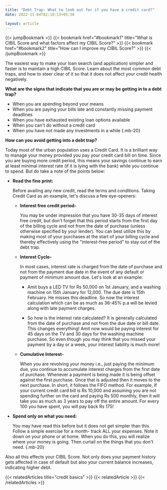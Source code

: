 ```yaml
---
title: "Debt Trap: What to look out for if you have a credit card?"
date: 2022-11-04T02:10:13+05:30

layout: article
---
```


{{< jumpBookmark >}}
  {{< bookmark href="#bookmark1" title="What is CIBIL Score and what factors affect my CIBIL Score?" >}}
  {{< bookmark href="#bookmark2" title="How can I improve my CIBIL Score?" >}}
{{< /jumpBookmark >}}

The easiest way to make your loan search (and application) simpler and faster is to maintain a high CIBIL Score. Learn about the most common debt traps, and how to steer clear of it so that it does not affect your credit health negatively.

**What are the signs that indicate that you are or may be getting in to a debt trap?**
  * When you are spending beyond your means
  * When you are paying your bills late and constantly missing payment deadlines
  * When you have exhausted existing loan options available
  * When you can't do without a credit card
  * When you have not made any investments in a while
  {.mb-20}

**How can you avoid getting into a debt trap?**

Today most of the urban population uses a Credit Card. It is a brilliant way to manage your money provided you pay your credit card bill on time. Since you are buying more credit period, this means your savings continue to earn at least minimal interest rate (if it is lying with the bank) while you continue to spend. But do take a note of the points below:

* **Read the fine print:**

  Before availing any new credit, read the terms and conditions. Taking Credit Card as an example, let's discuss a few eye-openers:

  * **Interest free credit period-**

    You may be under impression that you have 30-35 days of interest free credit, but don't forget that this period starts from the first day of the billing cycle and not from the date of purchase (unless otherwise specified by your lender). You can best utilize this by making most of your purchases at the start of your billing cycle and thereby effectively using the "interest-free period" to stay out of the debt trap.

  * **Interest Cycle-**
  
    In most cases, interest rate is charged from the date of purchase and not from the payment due date in the event of any default or payment of minimum amount due. Let's look at an example:

    * Amit buys a LED TV for Rs 50,000 on 1st January, and a washing machine on 15th January for 12,000. The due date is 15th February. He misses this deadline. So now the interest calculation which can be as much as 36-45% p.a will be levied along with late payment charges.

    * So how is the interest rate calculated? It is generally calculated from the date of purchase and not from the due date or bill date. This changes everything! Amit now would be paying interest for 45 days on the TV and 30 days for the washing machine purchase. So even though you may think that you missed your payment by a day or a week, your interest liability is much more!

  * **Cumulative Interest-**

    When you are revolving your money i.e., just paying the minimum due, you continue to accumulate interest charges from the first date of purchase. Whenever a payment is being made it is being offset against the first purchase. Once that is adjusted then it moves to the next purchase. In short, it follows the FIFO method. For example, If your current credit card bill is Rs 10,000 and assuming you are not spending further on the card and paying Rs 500 monthly, then it will take you as much as 3 years to pay off the entire amount. For every 100 you have spent, you will pay back Rs 175!

* **Spend only on what you need:**

  You may have read this before but it does not get simpler than this. Follow a simple exercise for a month- track ALL your expenses. Note it down on your phone or at home. When you do this, you will realize where your money is going. Then curtail on the things that you don't need.
{.mb-20}

Also all this effects your CIBIL Score. Not only does your payment history gets affected in case of default but also your current balance increases, indicating higher debt.


{{< relatedArticles title="credit basics" >}}
  {{< relatedArticle >}}
{{< /relatedArticles >}}